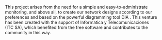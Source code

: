 This project arises from the need for a simple and easy-to-administrate monitoring, and above all, to create our network designs according to our preferences and based on the powerful diagramming tool DIA . This venture has been created with the support of Informatica y Telecomunicaciones (ITC SA), which benefited from the free software and contributes to the community in this way.
